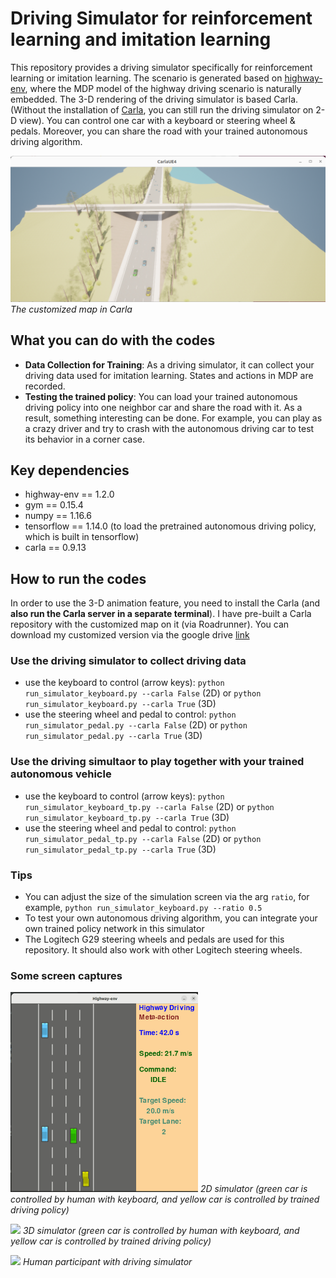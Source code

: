 # Driving Simulator for reinforcement learning and imitation learning


This repository provides a driving simulator specifically for reinforcement learning or imitation learning. The scenario is generated based on [highway-env](https://github.com/eleurent/highway-env), where the MDP model of the highway driving scenario is naturally embedded. The 3-D rendering of the driving simulator is based Carla. (Without the installation of [Carla](https://github.com/carla-simulator/carla), you can still run the driving simulator on 2-D view). You can control one car with a keyboard or steering wheel & pedals. Moreover, you can share the road with your trained autonomous driving algorithm.

<p>
    <img src="map_roadrunner.png" width="600" alt>
    <em>The customized map in Carla</em>
</p>

## What you can do with the codes
* **Data Collection for Training**: As a driving simulator, it can collect your driving data used for imitation learning. States and actions in MDP are recorded.
* **Testing the trained policy**: You can load your trained autonomous driving policy into one neighbor car and share the road with it. As a result, something interesting can be done. For example, you can play as a crazy driver and try to crash with the autonomous driving car to test its behavior in a corner case. 

## Key dependencies
* highway-env == 1.2.0
* gym == 0.15.4
* numpy == 1.16.6
* tensorflow == 1.14.0 (to load the pretrained autonomous driving policy, which is built in tensorflow)
* carla == 0.9.13


## How to run the codes
In order to use the 3-D animation feature, you need to install the Carla (and **also run the Carla server in a separate terminal**).  I have pre-built a Carla repository with the customized map on it (via Roadrunner). You can download my customized version via the google drive [link](https://drive.google.com/drive/folders/1KbLXIEchgGKb0GSAFAfnuCtPitfwwIOd?usp=sharing)

### Use the driving simulator to collect driving data 
* use the keyboard to control (arrow keys): ```python run_simulator_keyboard.py --carla False``` (2D) or ```python run_simulator_keyboard.py --carla True``` (3D)
* use the steering wheel and pedal to control: ```python run_simulator_pedal.py --carla False``` (2D) or ```python run_simulator_pedal.py --carla True``` (3D)

### Use the driving simultaor to play together with your trained autonomous vehicle
* use the keyboard to control (arrow keys): ```python run_simulator_keyboard_tp.py --carla False``` (2D) or ```python run_simulator_keyboard_tp.py --carla True``` (3D)
* use the steering wheel and pedal to control: ```python run_simulator_pedal_tp.py --carla False``` (2D) or ```python run_simulator_pedal_tp.py --carla True``` (3D)

### Tips
* You can adjust the size of the simulation screen via the arg ```ratio```, for example, ```python run_simulator_keyboard.py --ratio 0.5```
* To test your own autonomous driving algorithm, you can integrate your own trained policy network in this simulator
* The Logitech G29 steering wheels and pedals are used for this repository. It should also work with other Logitech steering wheels.

### Some screen captures

<p>
    <img src="vertical_view.gif" width="300"/>
    <em>2D simulator (green car is controlled by human with keyboard, and yellow car is controlled by trained driving policy)</em>
</p>

<p>
    <img src="carla_simulator.gif" width="600"/>
    <em>3D simulator (green car is controlled by human with keyboard, and yellow car is controlled by trained driving policy)</em>
</p>


<p>
    <img src="human_drive.gif" width="600"/>
    <em>Human participant with driving simulator</em>
</p>

